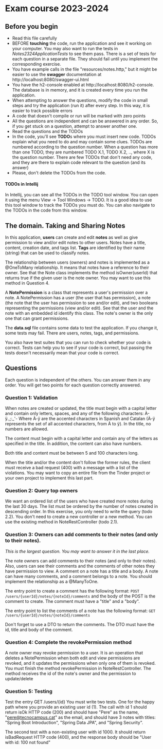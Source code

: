 # Exam course 2023-2024

## Before you begin
* Read this file carefully
* BEFORE **touching** the code, run the application and see it working on your computer. You may also want to run the tests in *Notes2324ApplicationTests*
  to see them pass. There is a set of tests for each question in a separate file. They should fail until you implement the corresponding exercise.
* You have example calls in the file "resources/notes.http," but it might be easier to use the **swagger** documentation at http://localhost:8080/swagger-ui.html
* You have the h2-console enabled at http://localhost:8080/h2-console. The database is in memory, and it is created every time you run the application.
* When attempting to answer the questions, modify the code in small steps and try the application (run it) after every step. In this way, it is easier to track possible errors
* A code that doesn't compile or run will be marked with zero points
* All the questions are independent and can be answered in any order. So, if you get stuck on a question, attempt to answer another one.
* Read the questions and the TODOs
* In the code, you'll see **TODO**s where you must insert new code. TODOs explain what you need to do and may contain some clues. TODOs are numbered according to the question number. When a question has more than one TODO, they are
  numbered TODO X.1, TODO X.2, .., where X is the question number. There are few TODOs that don't need any code, and they are there to explain code relevant to the question (and its answer)
* Please,
  don't delete the TODOs from the code.

#### TODOs in Intellij
In Intellij, you can see all the TODOs in the TODO tool window. You can open it using the menu View -> Tool Windows -> TODO.
It is a good idea to use this tool window to track the TODOs you must do. You can also navigate to the TODOs in the code from this window.

## The domain. Taking and Sharing Notes
In this application, **users** can create and edit **notes** as well as give permission to view and/or edit notes to other users.
Notes have a title, content, creation date, and tags list. **Tags** are identified by their name (string) that can be used to classify notes.

The relationship between users (owners) and notes is implemented as a @OneToMany relationship. It means that notes have a reference to their owner. See that the
Note class implements the method isOwner(userId) that returns true if the given user is the note owner. You may want to use this method in Question 4.

A **NotePermission** is a class that represents a user's permission over a note. A NotePermission has a user (the user that has permission),
a note (the note that the user has permission to see and/or edit), and two booleans representing the permissions (view and/or edit). See that
the user and the note with an embedded id identify this class. The note's owner is the only one that can grant permissions.

The **data.sql** file contains some data to test the application. If you change it, some tests may fail. There are users, notes, tags, and permissions.

You also have test suites that you can run to check whether your code is correct. Tests can help you to see if your code is correct, but passing the tests doesn't
necessarily mean that your code is correct.

## Questions
Each question is independent of the others. You can answer them in any order. You will get two points for each question correctly answered.

### Question 1: Validation
When notes are created or updated, the title must begin with a capital letter and contain only letters, spaces, and any of the following characters: À-ÿ.,;:_'-
Where À-ÿ are the accented characters in Spanish and Catalan (À-ÿ represents the set of all accented characters, from À to ÿ).
In the title, no numbers are allowed.

The content must begin with a capital letter and contain any of the letters as specified in the title. In addition, the content can also have numbers.

Both title and content must be between 5 and 100 characters long.

When the title and/or the content don't follow the former rules, the client must receive a bad request (400) with a message with a list of the violations.
You may want to copy an entire file from the Tinder project or your own project to implement this last part.

### Question 2: Query top owners
We want an ordered list of the users who have created more notes during the last 30 days. The list must be ordered by the number of notes created in descending order.
In this exercise, you only need to write the query (todo 2.2). You don't need to create a new controller or a new method. You can use the existing method in NoteRestController (todo 2.1).

### Question 3: Owners can add comments to their notes (and only to their notes).
*This is the largest question. You may want to answer it in the last place.*

The note owners can add comments to their notes (and only to their notes). Also, users can see their comments and the comments of other notes they have permission to view.
A comment on a note has a title and a body. A note can have many comments, and a comment belongs to a note. You should implement the relationship as a @ManyToOne.

The entry point to create a comment has the following format:
```POST /users/{userId}/notes/{noteId}/comments``` and the body of the POST is the comment to create. The comment must have a "title" and a "body".

The entry point to list the comments of a note has the following format:
```GET /users/{userId}/notes/{noteId}/comments```

Don't forget to use a DTO to return the comments. The DTO must have the id, title and body of the comment.

### Question 4: Complete the revokePermission method
A note owner may revoke permission to a user. It is an operation that deletes a NotePermission when both edit and view permissions are revoked, and
it updates the permissions when only one of them is revoked.
You must finish the method revokePermission in NoteRestController. The method receives the id of the note's owner and the permission to update/delete

### Question 5: Testing
Test the entry GET /users/{id}  You must write two tests. One for the happy path where you provide an existing user id (1). The
call with id 1 should return isOk HTTP code (200) and
should have "Pere" as the name, "pere@tecnocampus.cat" as the email, and should have 3 notes with titles: "Spring Boot Introduction", "Spring Data JPA", and "Spring Security".

The second test
with a non-existing user with id 1000. It should return isBadRequest HTTP code (400), and the response body should be "User with id: 100 not found"
